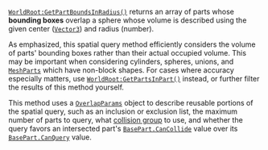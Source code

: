 [`WorldRoot:GetPartBoundsInRadius()`](https://create.roblox.com/docs/reference/engine/classes/WorldRoot#GetPartBoundsInRadius) returns an array of parts whose
**bounding boxes** overlap a sphere whose volume is described using the
given center ([`Vector3`](https://create.roblox.com/docs/reference/engine/datatypes/Vector3)) and radius (number).

As emphasized, this spatial query method efficiently considers the volume
of parts' bounding boxes rather than their actual occupied volume. This
may be important when considering cylinders, spheres, unions, and
[`MeshParts`](https://create.roblox.com/docs/reference/engine/classes/MeshPart) which have non-block shapes. For cases where
accuracy especially matters, use [`WorldRoot:GetPartsInPart()`](https://create.roblox.com/docs/reference/engine/classes/WorldRoot#GetPartsInPart)
instead, or further filter the results of this method yourself.

This method uses a [`OverlapParams`](https://create.roblox.com/docs/reference/engine/datatypes/OverlapParams) object to describe reusable
portions of the spatial query, such as an inclusion or exclusion list, the
maximum number of parts to query, what
[collision group](https://create.roblox.com/docs/workspace/collisions#collision-filtering) to
use, and whether the query favors an intersected part's
[`BasePart.CanCollide`](https://create.roblox.com/docs/reference/engine/classes/BasePart#CanCollide) value over its [`BasePart.CanQuery`](https://create.roblox.com/docs/reference/engine/classes/BasePart#CanQuery)
value.